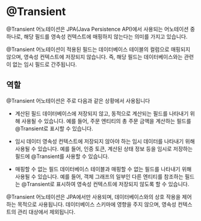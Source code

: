 # @Transient
@Transient 어노테이션은 JPA(Java Persistence API)에서 사용되는 어노테이션 중 하나로, 해당 필드를 영속성 컨텍스트에 매핑하지 않는다는 의미를 가지고 있습니다.

@Transient 어노테이션이 적용된 필드는 데이터베이스 테이블의 컬럼으로 매핑되지 않으며, 영속성 컨텍스트에 저장되지 않습니다. 즉, 해당 필드는 데이터베이스와는 관련이 없는 임시 필드로 간주됩니다.

## 역할
@Transient 어노테이션은 주로 다음과 같은 상황에서 사용됩니다

- 계산된 필드
데이터베이스에 저장되지 않고, 동적으로 계산되는 필드를 나타내기 위해 사용될 수 있습니다. 예를 들어, 주문 엔티티의 총 주문 금액을 계산하는 필드를 @Transient로 표시할 수 있습니다.

- 임시 데이터
영속성 컨텍스트에 저장되지 않아야 하는 임시 데이터를 나타내기 위해 사용될 수 있습니다. 예를 들어, 인증 토큰, 계산된 상태 정보 등을 임시로 저장하는 필드에 @Transient를 사용할 수 있습니다.

- 매핑할 수 없는 필드
데이터베이스 테이블과 매핑할 수 없는 필드를 나타내기 위해 사용될 수 있습니다. 예를 들어, 객체 그래프의 일부인 다른 엔티티를 참조하는 필드는 @Transient로 표시하여 영속성 컨텍스트에 저장되지 않도록 할 수 있습니다.

@Transient 어노테이션은 JPA에서만 사용되며, 데이터베이스와의 상호 작용을 제어하는 목적으로 사용됩니다. 데이터베이스 스키마에 영향을 주지 않으며, 영속성 컨텍스트의 관리 대상에서 제외됩니다.